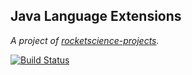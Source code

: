 ## Java Language Extensions

_A project of [rocketscience-projects](https://github.com/rocketscience-projects)._

[![Build Status](https://travis-ci.org/rocketscience-projects/rocket-base.png)](https://travis-ci.org/rocketscience-projects/rocket-java-extensions)
